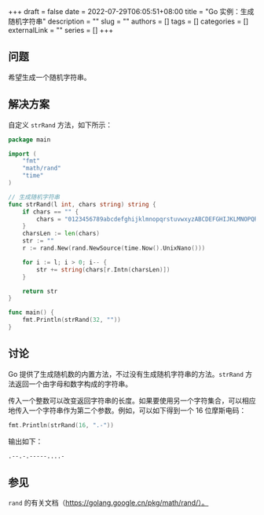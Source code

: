 +++ 
draft = false
date = 2022-07-29T06:05:51+08:00
title = "Go 实例：生成随机字符串"
description = ""
slug = ""
authors = []
tags = []
categories = []
externalLink = ""
series = []
+++

## 问题

希望生成一个随机字符串。

## 解决方案

自定义 `strRand` 方法，如下所示：

```go
package main

import (
	"fmt"
	"math/rand"
	"time"
)

// 生成随机字符串
func strRand(l int, chars string) string {
	if chars == "" {
		chars = "0123456789abcdefghijklmnopqrstuvwxyzABCDEFGHIJKLMNOPQRSTUVWXYZ"
	}
	charsLen := len(chars)
	str := ""
	r := rand.New(rand.NewSource(time.Now().UnixNano()))

	for i := l; i > 0; i-- {
		str += string(chars[r.Intn(charsLen)])
	}

	return str
}

func main() {
	fmt.Println(strRand(32, ""))
}
```

## 讨论

Go 提供了生成随机数的内置方法，不过没有生成随机字符串的方法。`strRand` 方法返回一个由字母和数字构成的字符串。

传入一个整数可以改变返回字符串的长度。如果要使用另一个字符集合，可以相应地传入一个字符串作为第二个参数。例如，可以如下得到一个 16 位摩斯电码：

```go
fmt.Println(strRand(16, ".-"))
```

输出如下：

```bash
.--.-.-----....-
```

## 参见

`rand` 的有关文档（https://golang.google.cn/pkg/math/rand/）。